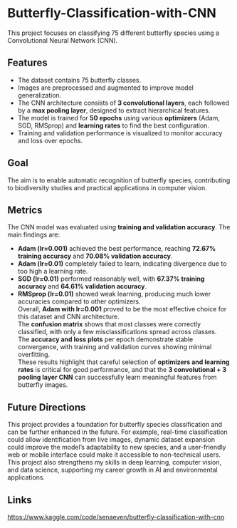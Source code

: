 # Butterfly-Classification-with-CNN
This project focuses on classifying 75 different butterfly species using a Convolutional Neural Network (CNN).

## Features 
- The dataset contains 75 butterfly classes.  
- Images are preprocessed and augmented to improve model generalization.  
- The CNN architecture consists of **3 convolutional layers**, each followed by a **max pooling layer**, designed to extract hierarchical features.  
- The model is trained for **50 epochs** using various **optimizers** (Adam, SGD, RMSprop) and **learning rates** to find the best configuration.  
- Training and validation performance is visualized to monitor accuracy and loss over epochs.  

## Goal 
The aim is to enable automatic recognition of butterfly species, contributing to biodiversity studies and practical applications in computer vision.

## Metrics
The CNN model was evaluated using **training and validation accuracy**. The main findings are:  

- **Adam (lr=0.001)** achieved the best performance, reaching **72.67% training accuracy** and **70.08% validation accuracy**.  
- **Adam (lr=0.01)** completely failed to learn, indicating divergence due to too high a learning rate.  
- **SGD (lr=0.01)** performed reasonably well, with **67.37% training accuracy** and **64.61% validation accuracy**.  
- **RMSprop (lr=0.01)** showed weak learning, producing much lower accuracies compared to other optimizers.  
Overall, **Adam with lr=0.001** proved to be the most effective choice for this dataset and CNN architecture.  
The **confusion matrix** shows that most classes were correctly classified, with only a few misclassifications spread across classes.  
The **accuracy and loss plots** per epoch demonstrate stable convergence, with training and validation curves showing minimal overfitting.  
These results highlight that careful selection of **optimizers and learning rates** is critical for good performance, and that the **3 convolutional + 3 pooling layer CNN** can successfully learn meaningful features from butterfly images.

## Future Directions
This project provides a foundation for butterfly species classification and can be further enhanced in the future. For example, real-time classification could allow identification from live images, dynamic dataset expansion could improve the model’s adaptability to new species, and a user-friendly web or mobile interface could make it accessible to non-technical users. 
This project also strengthens my skills in deep learning, computer vision, and data science, supporting my career growth in AI and environmental applications.

## Links
https://www.kaggle.com/code/senaeven/butterfly-classification-with-cnn
